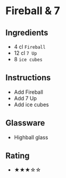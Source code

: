 # Fireball & 7

## Ingredients
- 4 cl `Fireball`
- 12 cl `7 Up`
- 8 `ice cubes`

## Instructions
- Add Fireball
- Add 7 Up
- Add ice cubes

## Glassware
- Highball glass

## Rating
- ★★★☆☆